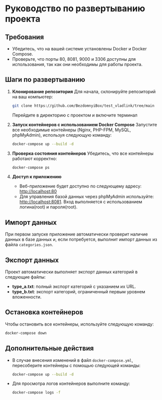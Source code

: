 # Руководство по развертыванию проекта

## Требования
- Убедитесь, что на вашей системе установлены Docker и Docker Compose.
- Проверьте, что порты 80, 8081, 9000 и 3306 доступны для использования, так как они необходимы для работы проекта.

## Шаги по развертыванию

1. **Клонирование репозитория**
   Для начала, склонируйте репозиторий на ваш компьютер:
   ```sh
   git clone https://github.com/BezdomnyiBox/test_vladlink/tree/main
   ```
   Перейдите в директорию с проектом и включите терминал

2. **Запуск контейнеров с использованием Docker Compose**
   Запустите все необходимые контейнеры (Nginx, PHP-FPM, MySQL, phpMyAdmin), используя следующую команду:
   ```sh
   docker-compose up --build -d
   ```

3. **Проверка состояния контейнеров**
   Убедитесь, что все контейнеры работают корректно:
   ```sh
   docker-compose ps
   ```

4. **Доступ к приложению**
   - Веб-приложение будет доступно по следующему адресу: [http://localhost:80](http://localhost:80)
   - Для управления базой данных через phpMyAdmin используйте: [http://localhost:8081](http://localhost:8081). Вход выполняется с использованием логина(root) и пароля(root).

## Импорт данных
При первом запуске приложение автоматически проверит наличие данных в базе данных и, если потребуется, выполнит импорт данных из файла `categories.json`.

## Экспорт данных
Проект автоматически выполняет экспорт данных категорий в следующие файлы:
- **type_a.txt**: полный экспорт категорий с указанием их URL.
- **type_b.txt**: экспорт категорий, ограниченный первым уровнем вложенности.

## Остановка контейнеров
Чтобы остановить все контейнеры, используйте следующую команду:
```sh
docker-compose down
```

## Дополнительные действия
- В случае внесения изменений в файл `docker-compose.yml`, пересоберите контейнеры с помощью следующей команды:
  ```sh
  docker-compose up --build -d
  ```
- Для просмотра логов контейнеров выполните команду:
  ```sh
  docker-compose logs -f
  ```

